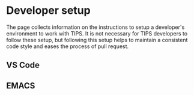 # Developer setup

The page collects information on the instructions to setup a developer's
environment to work with TIPS. It is not necessary for TIPS developers to follow
these setup, but following this setup helps to maintain a consistent code style
and eases the process of pull request.

## VS Code

## EMACS
